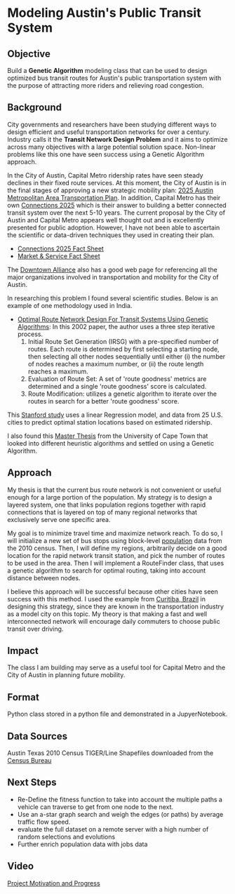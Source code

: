 # Modeling Austin's Public Transit System

## Objective
Build a __Genetic Algorithm__ modeling class that can be used to design optimized bus transit routes for Austin's public transportation system with the purpose of attracting more riders and relieving road congestion.

## Background
City governments and researchers have been studying different ways to design efficient and useful transportation networks for over a century. Industry calls it the __Transit Network Design Problem__ and it aims to optimize across many objectives with a large potential solution space. Non-linear problems like this one have seen success using a Genetic Algorithm approach.

In the City of Austin, Capital Metro ridership rates have seen steady declines in their fixed route services. At this moment, the City of Austin is in the final stages of approving a new strategic mobility plan: [2025 Austin Metropolitan Area Transportation Plan](http://austintexas.gov/asmp "2025 AMATP"). In addition, Capital Metro has their own [Connections 2025](http://connections2025.org/ "Connections 2025") which is their answer to building a better connected transit system over the next 5-10 years. The current proposal by the City of Austin and Capital Metro appears well thought out and is excellently presented for public adoption. However, I have not been able to ascertain the scientific or data-driven techniques they used in creating their plan.

  * [Connections 2025 Fact Sheet](http://connections2025.org/wp-content/uploads/2016/01/Connections2025-factSheet-final-eng.pdf "Connections 2025 Facts")
  * [Market & Service Fact Sheet](http://connections2025.org/wp-content/uploads/2016/05/Connections2025_factsheet.pdf "Fact Sheet")

The [Downtown Alliance](http://www.downtownaustin.com/daa/transportation) also has a good web page for referencing all the major organizations involved in transportation and mobility for the City of Austin.

In researching this problem I found several scientific studies. Below is an example of one methodology used in India.  

* [Optimal Route Network Design For Transit Systems Using Genetic Algorithms](http://home.iitk.ac.in/~partha/eng-opt02): In this 2002 paper, the author uses a three step iterative process.
    1. Initial Route Set Generation (IRSG) with a pre-specified number of routes. Each route is determined by first selecting a starting node, then selecting all other nodes sequentially until either (i) the number of nodes reaches a maximum number, or (ii) the route length reaches a maximum.
    2. Evaluation of Route Set: A set of 'route goodness' metrics are determined and a single 'route goodness' score is calculated.
    3. Route Modification: utilizes a genetic algorithm to iterate over the routes in search for a better 'route goodness' score.

This [Stanford study](http://cs229.stanford.edu/proj2013/HuangLing-OptimizingPublicTransit.pdf "Optimizing Public Transit") uses a linear Regression model, and data from 25 U.S. cities to predict optimal station locations based on estimated ridership.

I also found this [Master Thesis](https://oatd.org/oatd/record?record=handle%5C%3A11427%5C%2F13368) from the University of Cape Town that looked into different heuristic algorithms and settled on using a Genetic Algorithm.


## Approach
My thesis is that the current bus route network is not convenient or useful enough for a large portion of the population. My strategy is to design a layered system, one that links population regions together with rapid connections that is layered on top of many regional networks that exclusively serve one specific area.

My goal is to minimize travel time and maximize network reach. To do so, I will initialize a new set of bus stops using block-level [population](http://connections2025.org/wp-content/uploads/2016/02/CapMetro_2010PopEmp.pdf "Population & Employment Density") data from the 2010 census. Then, I will define my regions, arbitrarily decide on a good location for the rapid network transit station, and pick the number of routes to be used in the area. Then I will implement a RouteFinder class, that uses a genetic algorithm to search for optimal routing, taking into account distance between nodes.  

I believe this approach will be successful because other cities have seen success with this method. I used the example from [Curitiba, Brazil](https://www.slideshare.net/TheMissionGroup/a-market-focused-paradigm-for-public-transit-pt-3-designing-effective-transit-networks) in designing this strategy, since they are known in the transportation industry as a model city on this topic. My theory is that making a fast and well interconnected network will encourage daily commuters to choose public transit over driving.


## Impact
The class I am building may serve as a useful tool for Capital Metro and the City of Austin in planning future mobility.

## Format
Python class stored in a python file and demonstrated in a JupyerNotebook.

## Data Sources
Austin Texas 2010 Census TIGER/Line Shapefiles downloaded from the [Census Bureau](https://www.census.gov/geo/maps-data/data/tiger-line.html)

## Next Steps
* Re-Define the fitness function to take into account the multiple paths a vehicle can traverse to get from one node to the next.
* Use an a-star graph search and weigh the edges (or paths) by average traffic flow speed.
* evaluate the full dataset on a remote server with a high number of random selections and evolutions
* Further enrich population data with jobs data

## Video
[Project Motivation and Progress](https://www.youtube.com/watch?v=HPuYPlqDluk&index=8&list=PLxtztEze-DRedrinVPfmde2jq9UKwxBzq)
